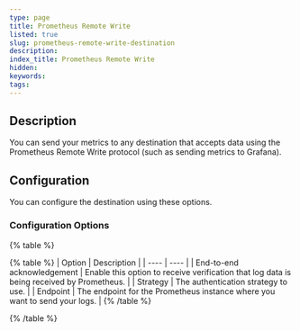 ```yaml
---
type: page
title: Prometheus Remote Write
listed: true
slug: prometheus-remote-write-destination
description: 
index_title: Prometheus Remote Write
hidden: 
keywords: 
tags: 
---
```



## Description

You can send your metrics to any destination that accepts data using the Prometheus Remote Write protocol (such as sending metrics to Grafana).

## Configuration

You can configure the destination using these options.

### Configuration Options

{% table %}

{% table %}
| Option | Description | 
| ---- | ---- | 
| End-to-end acknowledgement | Enable this option to receive verification that log data is being received by Prometheus. | 
| Strategy | The authentication strategy to use. | 
| Endpoint | The endpoint for the Prometheus instance where you want to send your logs. | 
{% /table %}

{% /table %}